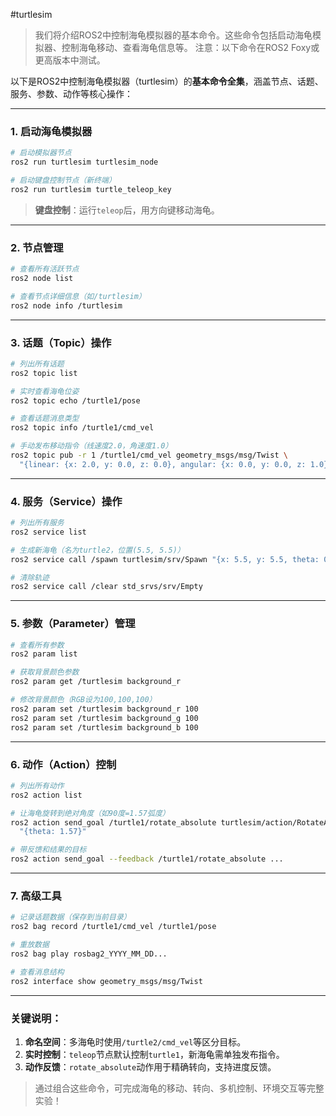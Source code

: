 #turtlesim

> 我们将介绍ROS2中控制海龟模拟器的基本命令。这些命令包括启动海龟模拟器、控制海龟移动、查看海龟信息等。
 注意：以下命令在ROS2 Foxy或更高版本中测试。


以下是ROS2中控制海龟模拟器（turtlesim）的**基本命令全集**，涵盖节点、话题、服务、参数、动作等核心操作：

---

### 1. **启动海龟模拟器**
```bash
# 启动模拟器节点
ros2 run turtlesim turtlesim_node

# 启动键盘控制节点（新终端）
ros2 run turtlesim turtle_teleop_key
```
> **键盘控制**：运行`teleop`后，用方向键移动海龟。

---

### 2. **节点管理**
```bash
# 查看所有活跃节点
ros2 node list

# 查看节点详细信息（如/turtlesim）
ros2 node info /turtlesim
```

---

### 3. **话题（Topic）操作**
```bash
# 列出所有话题
ros2 topic list

# 实时查看海龟位姿
ros2 topic echo /turtle1/pose

# 查看话题消息类型
ros2 topic info /turtle1/cmd_vel

# 手动发布移动指令（线速度2.0，角速度1.0）
ros2 topic pub -r 1 /turtle1/cmd_vel geometry_msgs/msg/Twist \
  "{linear: {x: 2.0, y: 0.0, z: 0.0}, angular: {x: 0.0, y: 0.0, z: 1.0}}"
```

---

### 4. **服务（Service）操作**
```bash
# 列出所有服务
ros2 service list

# 生成新海龟（名为turtle2，位置(5.5, 5.5)）
ros2 service call /spawn turtlesim/srv/Spawn "{x: 5.5, y: 5.5, theta: 0.0, name: 'turtle2'}"

# 清除轨迹
ros2 service call /clear std_srvs/srv/Empty
```

---

### 5. **参数（Parameter）管理**
```bash
# 查看所有参数
ros2 param list

# 获取背景颜色参数
ros2 param get /turtlesim background_r

# 修改背景颜色（RGB设为100,100,100）
ros2 param set /turtlesim background_r 100
ros2 param set /turtlesim background_g 100
ros2 param set /turtlesim background_b 100
```

---

### 6. **动作（Action）控制**
```bash
# 列出所有动作
ros2 action list

# 让海龟旋转到绝对角度（如90度=1.57弧度）
ros2 action send_goal /turtle1/rotate_absolute turtlesim/action/RotateAbsolute \
  "{theta: 1.57}"

# 带反馈和结果的目标
ros2 action send_goal --feedback /turtle1/rotate_absolute ... 
```

---

### 7. **高级工具**
```bash
# 记录话题数据（保存到当前目录）
ros2 bag record /turtle1/cmd_vel /turtle1/pose

# 重放数据
ros2 bag play rosbag2_YYYY_MM_DD...

# 查看消息结构
ros2 interface show geometry_msgs/msg/Twist
```

---

### 关键说明：
1. **命名空间**：多海龟时使用`/turtle2/cmd_vel`等区分目标。
2. **实时控制**：`teleop`节点默认控制`turtle1`，新海龟需单独发布指令。
3. **动作反馈**：`rotate_absolute`动作用于精确转向，支持进度反馈。

> 通过组合这些命令，可完成海龟的移动、转向、多机控制、环境交互等完整实验！